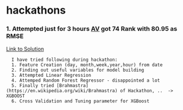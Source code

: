 # hackathons
### 1. Attempted just for 3 hours [AV](https://datahack.analyticsvidhya.com/contest/analytics-vidhya-hiring-hackathon/) got 74 Rank with 80.95 as RMSE

[Link to Solution](https://github.com/vkgpt11/hackathons/tree/master/AnalyticsVidhyaHiringHackathon-2018)

      I have tried following during hackathon:
      1. Feature Creation (day, month,week,year,hour) from date
      2. Finding out useful variables for model building
      3. Attempted Linear Regression
      4. Attemped Random Forest Regressor - disappointed a lot
      5. Finally tried [Brahmastra](https://en.wikipedia.org/wiki/Brahmastra) of Hackathon, ..  ->  XGBOOST
      6. Cross Validation and Tuning parameter for XGBoost


